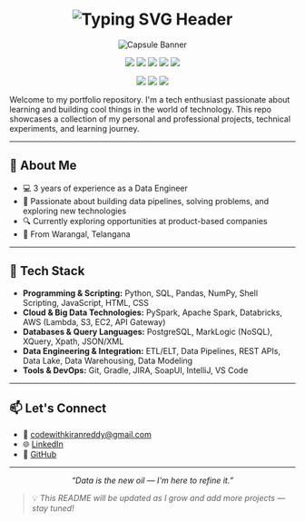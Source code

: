 <!-- Stunning Centered Banner with Gradient and Glow -->
<h1 align="center">
  <img src="https://readme-typing-svg.demolab.com?font=Fira+Code&weight=700&size=20&color=00ACC1&center=true&vCenter=true&width=900&lines=Hello,+Welcome+to+my+GitHub+Portfolio!+%F0%9F%91%8B" alt="Typing SVG Header">
</h1>

<p align="center">
  <img src="https://capsule-render.vercel.app/api?type=waving&color=0:0F2027,50:2C5364,100:203A43&height=160&section=header&text=Saikiran%20Chittireddy&fontSize=38&fontColor=ffffff&desc=Data%20Engineer%20%7C%20Python%20Developer%20%7C%20Tech%20Geek&descAlign=50&descAlignY=70&descSize=14&animation=fadeIn" alt="Capsule Banner"/>
</p>

<p align="center">
  <img src="https://img.shields.io/badge/Role-Data%20Engineer-36D1DC?style=for-the-badge&logo=data&logoColor=white" />
  <img src="https://img.shields.io/badge/Cloud-AWS-orange?style=for-the-badge&logo=amazonaws&logoColor=white" />
  <img src="https://img.shields.io/badge/BigData-PySpark-yellow?style=for-the-badge&logo=apachespark&logoColor=white" />
  <img src="https://img.shields.io/badge/Analytics-Pandas-150458?style=for-the-badge&logo=pandas&logoColor=white" />
  <img src="https://img.shields.io/badge/Currently_Learning-DSA_in_Python-informational?style=for-the-badge" />
</p>

<p align="center">
  <a href="mailto:codewithkiranreddy@gmail.com"><img src="https://img.shields.io/badge/Email-Me-red?style=for-the-badge&logo=gmail&logoColor=white" /></a>
  <a href="https://linkedin.com/in/saikiranchittireddy"><img src="https://img.shields.io/badge/LinkedIn-Connect-blue?style=for-the-badge&logo=linkedin&logoColor=white" /></a>
  <a href="https://github.com/codewithkiranreddy"><img src="https://img.shields.io/badge/GitHub-Explore-black?style=for-the-badge&logo=github&logoColor=white" /></a>
</p>


Welcome to my portfolio repository. I'm a tech enthusiast passionate about learning and building cool things in the world of technology. This repo showcases a collection of my personal and professional projects, technical experiments, and learning journey.

---

## 🚀 About Me

- 💻 3 years of experience as a Data Engineer
- 🎯 Passionate about building data pipelines, solving problems, and exploring new technologies
- 🔍 Currently exploring opportunities at product-based companies
- 📍 From Warangal, Telangana

---

## 🧰 Tech Stack

- **Programming & Scripting:** Python, SQL, Pandas, NumPy, Shell Scripting, JavaScript, HTML, CSS
- **Cloud & Big Data Technologies:** PySpark, Apache Spark, Databricks, AWS (Lambda, S3, EC2, API Gateway)
- **Databases & Query Languages:** PostgreSQL, MarkLogic (NoSQL), XQuery, Xpath, JSON/XML
- **Data Engineering & Integration:** ETL/ELT, Data Pipelines, REST APIs, Data Lake, Data Warehousing, Data Modeling
- **Tools & DevOps:** Git, Gradle, JIRA, SoapUI, IntelliJ, VS Code

---

## 📫 Let's Connect

- 📧 codewithkiranreddy@gmail.com
- 🌐 [LinkedIn](https://www.linkedin.com/in/saikiranchittireddy)
- 🐙 [GitHub](https://github.com/codewithkiranreddy)

---

<p align="center">
  <em>“Data is the new oil — I'm here to refine it.”</em>
</p>

> 💡 *This README will be updated as I grow and add more projects — stay tuned!*
